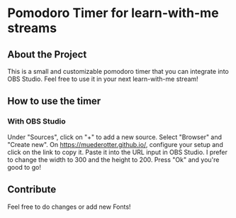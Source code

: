 # Pomodoro Timer for learn-with-me streams
## About the Project
This is a small and customizable pomodoro timer that you can integrate into OBS Studio. Feel free to use it in your next learn-with-me stream!

## How to use the timer
### With OBS Studio
Under "Sources", click on "+" to add a new source. Select "Browser" and "Create new". On https://muederotter.github.io/, configure your setup and click on the link to copy it. Paste it into the URL input in OBS Studio. I prefer to change the width to 300 and the height to 200. Press "Ok" and you're good to go!

## Contribute
Feel free to do changes or add new Fonts!
